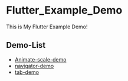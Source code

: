 # Flutter_Example_Demo

This is My Flutter Example Demo!

## Demo-List
- [Animate-scale-demo](https://github.com/Petterpx/FlutterDemo/blob/master/lib/animate_scale_demo.dart)
- [navigator-demo](https://github.com/Petterpx/FlutterDemo/blob/master/lib/navigator_demo.dart)
- [tab-demo](https://github.com/Petterpx/FlutterDemo/blob/master/lib/tab_navigator_demo.dart)


